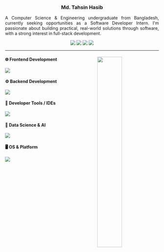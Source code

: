 
<div align="center">
  <p><h3>Md. Tahsin Hasib</h3></p>
  <p align="justify">A Computer Science & Engineering undergraduate from Bangladesh, currently seeking opportunities as a Software Developer Intern. I'm passionate about building practical, real-world solutions through software, with a strong interest in full-stack development.</p>
</div>

<div align="center">
<a href="https://drive.google.com/file/d/1XuPw0mz_IlVQLcXsanrZUjjnwdKbLUlL/view?usp=drive_link"><img src="https://img.shields.io/badge/TahsinHasibCV-255E63?style=flat&logo=About.me&logoColor=white"></a>
<a href="https://stackoverflow.com/users/21026575/tahsin-hasib"><img src = "https://aleen42.github.io/badges/src/stackoverflow.svg"></a>
  <a href="https://codeforces.com/profile/tahsinhasib"><img src = "https://codeforces-readme-stats.vercel.app/api/badge?username=tahsinhasib"></a>
  <a href="https://leetcode.com/tahsinhasib/"><img src = "https://img.shields.io/badge/-LeetCode-FFA116?style=flat&logo=LeetCode&logoColor=black"></a>
</div>

---


<div align="left">
  <img align="right" src = "https://github-readme-stats.vercel.app/api/top-langs/?username=tahsinhasib&show_icons=true&theme=github_dark&count_private=true&hide_border=true&layout=donut&langs_count=15&hide_title=false" width="40%">
  <h4>🌐 Frontend Development</h4>
  <img src="https://skillicons.dev/icons?i=html,css,js,typescript,bootstrap,tailwindcss"/>
  <h4>⚙️ Backend Development</h4>
  <img src="https://skillicons.dev/icons?i=nestjs,nodejs,cs,mysql,postgres"/>
  <h4>🔧 Developer Tools / IDEs</h4>
  <img src="https://skillicons.dev/icons?i=vscode,visualstudio,sublime,pycharm,figma,autocad,ps"/>
  <h4>🧠 Data Science & AI</h4>
  <img src="https://skillicons.dev/icons?i=r,python,tensorflow"/>
  <h4>🖥️ OS & Platform</h4>
  <img src="https://skillicons.dev/icons?i=windows,ubuntu"/>
</div>





